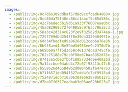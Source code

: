 ```yaml
---
images:
  - /public/img/0c7d66309ddbaf57d8c9ccfcad640604.jpg
  - /public/img/0cc80da75f40ec86cc1aacf5c85d586c.jpg
  - /public/img/42c7be8ec5b19d61a933f76607eae0bc.jpg
  - /public/img/45ad82969372f049855c9f6ac796a5c3.jpg
  - /public/img/58a3c42d314c823f2e9f325d2d3474ea-1.jpg
  - /public/img/7257709dbd254ff0e39d43339484971e.jpg
  - /public/img/6dd34fbedfed9a8626c012ceb6a76e8b.jpg
  - /public/img/6b9f8aed4d8e59bd3d936ee9c2370d7b.jpg
  - /public/img/669b60a7ff5d3d58c46137dcad745cf6.jpg
  - /public/img/762c75188e79cc0f98e67baa6352d76c.jpg
  - /public/img/8741c65cbe2fbbf18857334d9e4082bd.jpg
  - /public/img/9a14ccbce04abd4c72c07f93413c47c6.jpg
  - /public/img/b558626d465849b2d0804502f647e763.jpg
  - /public/img/b71f6571dd094f327cdd4fc7bf9915ad.jpg
  - /public/img/7524871ecb71050638a9663878a01271.jpg
  - /public/img/d7ba07f0317eadbab3e06ae628b623a7.jpg
---
```

